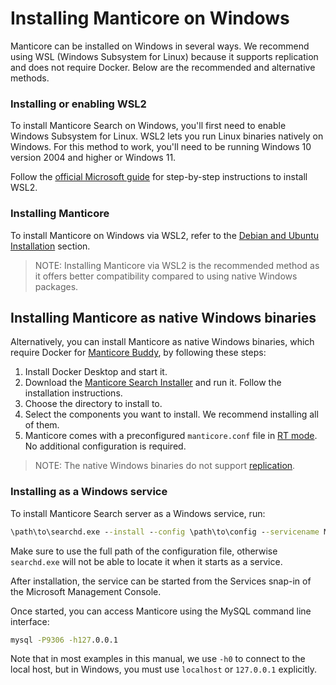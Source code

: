 # Installing Manticore on Windows

Manticore can be installed on Windows in several ways. We recommend using WSL (Windows Subsystem for Linux) because it supports replication and does not require Docker. Below are the recommended and alternative methods.

### Installing or enabling WSL2

To install Manticore Search on Windows, you'll first need to enable Windows Subsystem for Linux. WSL2 lets you run Linux binaries natively on Windows. For this method to work, you'll need to be running Windows 10 version 2004 and higher or Windows 11.

Follow the [official Microsoft guide](https://docs.microsoft.com/en-us/windows/wsl/install) for step-by-step instructions to install WSL2.

### Installing Manticore

To install Manticore on Windows via WSL2, refer to the [Debian and Ubuntu Installation](../../Installation/Debian_and_Ubuntu.md) section.

> NOTE: Installing Manticore via WSL2 is the recommended method as it offers better compatibility compared to using native Windows packages.

## Installing Manticore as native Windows binaries

Alternatively, you can install Manticore as native Windows binaries, which require Docker for [Manticore Buddy](../../Installation/Manticore_Buddy.md#Manticore-Buddy), by following these steps:

1. Install Docker Desktop and start it.
2. Download the [Manticore Search Installer](https://repo.manticoresearch.com/repository/manticoresearch_windows/release/x64/manticore-6.3.6-24080214-593045790-x64.exe) and run it. Follow the installation instructions.
3. Choose the directory to install to.
4. Select the components you want to install. We recommend installing all of them.
5. Manticore comes with a preconfigured `manticore.conf` file in [RT mode](../Read_this_first.md#Real-time-mode-vs-plain-mode). No additional configuration is required.

> NOTE: The native Windows binaries do not support [replication](../../Creating_a_cluster/Setting_up_replication/Setting_up_replication.md#Setting-up-replication).

### Installing as a Windows service

To install Manticore Search server as a Windows service, run:

```bat
\path\to\searchd.exe --install --config \path\to\config --servicename Manticore
```

Make sure to use the full path of the configuration file, otherwise `searchd.exe`  will not be able to locate it when it starts as a service.

After installation, the service can be started from the Services snap-in of the Microsoft Management Console.

Once started, you can access Manticore using the MySQL command line interface:

```bat
mysql -P9306 -h127.0.0.1
```

Note that in most examples in this manual, we use `-h0` to connect to the local host, but in Windows, you must use `localhost` or `127.0.0.1` explicitly.

<!-- proofread -->
